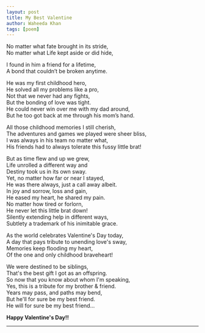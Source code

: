 ```yaml
---
layout: post
title: My Best Valentine
author: Waheeda Khan
tags: [poem]
---
```


No matter what fate brought in its stride,  
No matter what Life kept aside or did hide,  

I found in him a friend for a lifetime,  
A bond that couldn’t be broken anytime.  

He was my first childhood hero,  
He solved all my problems like a pro,  
Not that we never had any fights,  
But the bonding of love was tight.  
He could never win over me with my dad around,  
But he too got back at me through his mom’s hand.  

All those childhood memories I still cherish,  
The adventures and games we played were sheer bliss,  
I was always in his team no matter what,  
His friends had to always tolerate this fussy little brat!  

But as time flew and up we grew,  
Life unrolled a different way and  
Destiny took us in its own sway.  
Yet, no matter how far or near I stayed,  
He was there always, just a call away albeit.  
In joy and sorrow, loss and gain,  
He eased my heart, he shared my pain.  
No matter how tired or forlorn,  
He never let this little brat down!  
Silently extending help in different ways,  
Subtlety a trademark of his inimitable grace.  

As the world celebrates Valentine's Day today,  
A day that pays tribute to unending love's sway,  
Memories keep flooding my heart,  
Of the one and only childhood braveheart!  

We were destined to be siblings,  
That's the best gift I got as an offspring.  
So now that you know about whom I'm speaking,  
Yes, this is a tribute for my brother & friend.  
Years may pass, and paths may bend,  
But he'll for sure be my best friend.  
He will for sure be my best friend...  

**Happy Valentine's Day!!**

---